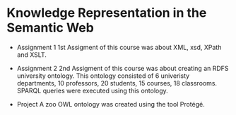# Knowledge Representation in the Semantic Web

* Assignment 1
  1st Assigment of this course was about XML, xsd, XPath and XSLT.

* Assignment 2
  2nd Assigment of this course was about creating an RDFS university ontology.
  This ontology consisted of 6 univeristy departments, 10 professors, 20 students, 15 courses, 18 classrooms.
  SPARQL queries were executed using this ontology.

* Project
  A zoo OWL ontology was created using the tool Protégé.
